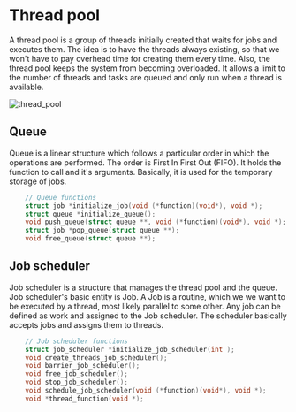 # Thread pool

A thread pool is a group of threads initially created that waits for jobs and executes them. The idea is to have the threads always existing, so that we won't have to pay overhead time for creating them every time. Also, the thread pool keeps the system from becoming overloaded. It allows a limit to the number of threads and tasks are queued and only run when a thread is available.

![thread_pool](https://user-images.githubusercontent.com/48658768/71448039-5d4d6e80-273f-11ea-9017-2e57e1b5971d.png)

## Queue

Queue is a linear structure which follows a particular order in which the operations are performed. The order is First In First Out (FIFO). It holds the function to call and it's arguments. Βasically, it is used for the temporary storage of jobs.

```c
    // Queue functions
    struct job *initialize_job(void (*function)(void*), void *);
    struct queue *initialize_queue();
    void push_queue(struct queue **, void (*function)(void*), void *);
    struct job *pop_queue(struct queue **);
    void free_queue(struct queue **);
```

## Job scheduler

Job scheduler is a structure that manages the thread pool and the queue. Job scheduler's basic entity is Job. A Job is a routine, which we we want to be executed by a thread, most likely parallel to some other. Αny job can be defined as work and assigned to the Job scheduler. Τhe scheduler basically accepts jobs and assigns them to threads.

```c
    // Job scheduler functions
    struct job_scheduler *initialize_job_scheduler(int );
    void create_threads_job_scheduler();
    void barrier_job_scheduler();
    void free_job_scheduler();
    void stop_job_scheduler();
    void schedule_job_scheduler(void (*function)(void*), void *);
    void *thread_function(void *);
```
